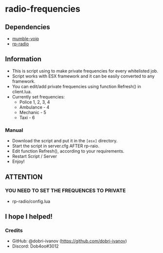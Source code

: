 # radio-frequencies

## Dependencies
- [mumble-voip](https://github.com/FrazzIe/mumble-voip-fivem)
- [rp-radio](https://github.com/FrazzIe/rp-radio)
## Information
- This is script using to make private frequencies for every whitelisted job.
- Script works with ESX framework and it can be easily converted to any framework.
- You can edit/add private frequencies using function Refresh() in client.lua.
- Currently sеt frequencies:
   - Police 1, 2, 3, 4
   - Ambulance - 4
   - Mechanic - 5
   - Taxi - 6
### Manual
- Download the script and put it in the `[esx]` directory.
- Start the script in server.cfg AFTER rp-raio.
- Edit function Refresh(), according to your requirements.
- Restart Script / Server
- Enjoy!
## ATTENTION
### YOU NEED TO SET THE FREQUENCES TO PRIVATE
- rp-radio/config.lua
## I hope I helped!
### Credits
 - GitHub: @dobri-ivanov (https://github.com/dobri-ivanov)
 - Discord: Dob4oo#3012
